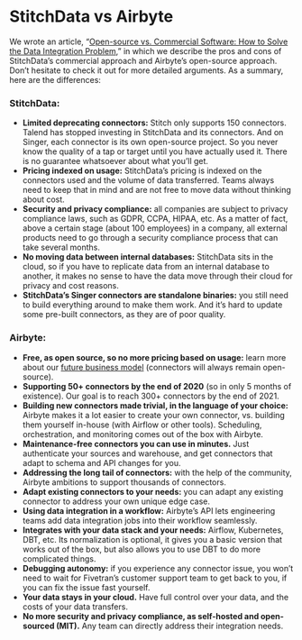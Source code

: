 # StitchData vs Airbyte

We wrote an article, “[Open-source vs. Commercial Software: How to Solve the Data Integration Problem](https://airbyte.io/articles/data-engineering-thoughts/open-source-vs-commercial-software-how-to-better-solve-data-integration/),” in which we describe the pros and cons of StitchData’s commercial approach and Airbyte’s open-source approach. Don’t hesitate to check it out for more detailed arguments. As a summary, here are the differences:

### StitchData:

* **Limited deprecating connectors:** Stitch only supports 150 connectors. Talend has stopped investing in StitchData and its connectors. And on Singer, each connector is its own open-source project. So you never know the quality of a tap or target until you have actually used it. There is no guarantee whatsoever about what you’ll get.
* **Pricing indexed on usage:** StitchData’s pricing is indexed on the connectors used and the volume of data transferred. Teams always need to keep that in mind and are not free to move data without thinking about cost. 
* **Security and privacy compliance:** all companies are subject to privacy compliance laws, such as GDPR, CCPA, HIPAA, etc. As a matter of fact, above a certain stage \(about 100 employees\) in a company, all external products need to go through a security compliance process that can take several months. 
* **No moving data between internal databases:** StitchData sits in the cloud, so if you have to replicate data from an internal database to another, it makes no sense to have the data move through their cloud for privacy and cost reasons. 
* **StitchData’s Singer connectors are standalone binaries:** you still need to build everything around to make them work. And it’s hard to update some pre-built connectors, as they are of poor quality. 

### Airbyte:

* **Free, as open source, so no more pricing based on usage:** learn more about our [future business model](../../company-handbook/business-model.md) \(connectors will always remain open-source\). 
* **Supporting 50+ connectors by the end of 2020** \(so in only 5 months of existence\). Our goal is to reach 300+ connectors by the end of 2021.
* **Building new connectors made trivial, in the language of your choice:** Airbyte makes it a lot easier to create your own connector, vs. building them yourself in-house \(with Airflow or other tools\). Scheduling, orchestration, and monitoring comes out of the box with Airbyte.
* **Maintenance-free connectors you can use in minutes.** Just authenticate your sources and warehouse, and get connectors that adapt to schema and API changes for you.
* **Addressing the long tail of connectors:** with the help of the community, Airbyte ambitions to support thousands of connectors. 
* **Adapt existing connectors to your needs:** you can adapt any existing connector to address your own unique edge case.
* **Using data integration in a workflow:** Airbyte’s API lets engineering teams add data integration jobs into their workflow seamlessly.
* **Integrates with your data stack and your needs:** Airflow, Kubernetes, DBT, etc. Its normalization is optional, it gives you a basic version that works out of the box, but also allows you to use DBT to do more complicated things.
* **Debugging autonomy:** if you experience any connector issue, you won’t need to wait for Fivetran’s customer support team to get back to you, if you can fix the issue fast yourself. 
* **Your data stays in your cloud.** Have full control over your data, and the costs of your data transfers.
* **No more security and privacy compliance, as self-hosted and open-sourced \(MIT\).** Any team can directly address their integration needs.

